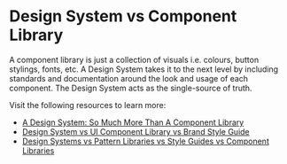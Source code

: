 # Design System vs Component Library

A component library is just a collection of visuals i.e. colours, button stylings, fonts, etc. A Design System takes it to the next level by including standards and documentation around the look and usage of each component. The Design System acts as the single-source of truth.

Visit the following resources to learn more:

- [A Design System: So Much More Than A Component Library](https://www.architech.ca/a-design-system-so-much-more-than-a-component-library)
- [Design System vs UI Component Library vs Brand Style Guide](https://prototype.net/blog/design-system-component-library-style-guide)
- [Design Systems vs Pattern Libraries vs Style Guides vs Component Libraries](https://www.uxpin.com/studio/blog/design-systems-vs-pattern-libraries-vs-style-guides-whats-difference/)
